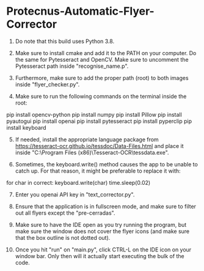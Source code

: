 # Protecnus-Automatic-Flyer-Corrector

1. Do note that this build uses Python 3.8.

2. Make sure to install cmake and add it to the PATH on your computer. Do the same for Pytesseract and OpenCV. Make sure to uncomment the Pytesseract path inside "recognise_name.p". 

3. Furthermore, make sure to add the proper path (root) to both images inside "flyer_checker.py".

4. Make sure to run the following commands on the terminal inside the root:

pip install opencv-python
pip install numpy
pip install Pillow
pip install pyautogui
pip install openai
pip install pytesseract
pip install pyperclip
pip install keyboard

5. If needed, install the appropriate language package from https://tesseract-ocr.github.io/tessdoc/Data-Files.html and place it inside "C:\Program Files (x86)\Tesseract-OCR\tessdata.exe".

6. Sometimes, the keyboard.write() method causes the app to be unable to catch up. For that reason, it might be preferable to replace it with:

for char in correct:
  keyboard.write(char)
  time.sleep(0.02)
  
7. Enter you openai API key in "text_corrector.py".

8. Ensure that the application is in fullscreen mode, and make sure to filter out all flyers except the "pre-cerradas". 

9. Make sure to have the IDE open as you try running the program, but make sure the window does not cover the flyer icons (and make sure that the box outline is not dotted out).

10. Once you hit "run" on "main.py", click CTRL-L on the IDE icon on your window bar. Only then will it actually start executing the bulk of the code.

